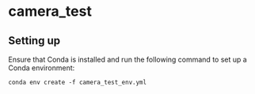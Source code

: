 # camera_test

## Setting up
Ensure that Conda is installed and run the following command to set up a Conda environment:

`conda env create -f camera_test_env.yml`